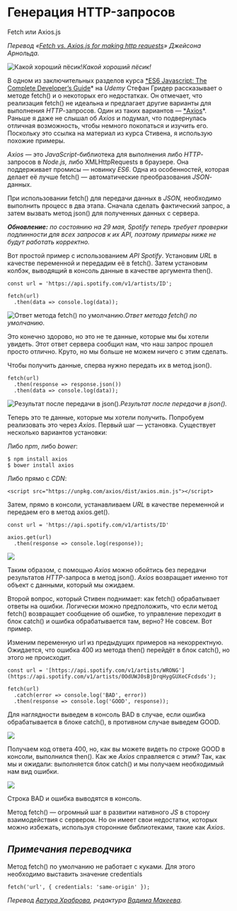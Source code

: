 
# Генерация HTTP-запросов

Fetch или Axios.js

*Перевод «[Fetch vs. Axios.js for making http requests](https://medium.com/p/2b261cdd3af5)» Джейсона Арнольда.*

![Какой хороший пёсик!](https://cdn-images-1.medium.com/max/4000/1*zCV86muS6E3yBu52J-Waew.jpeg)*Какой хороший пёсик!*

В одном из заключительных разделов курса [*ES6 Javascript: The Complete Developer’s Guide](https://www.udemy.com/javascript-es6-tutorial/learn/v4/overview)* на *Udemy* Стефан Гридер рассказывает о методе fetch() и о некоторых его недостатках. Он отмечает, что реализация fetch() не идеальна и предлагает другие варианты для выполнения *HTTP*-запросов. Один из таких вариантов — [*Axios](https://www.npmjs.com/package/axios)*. Раньше я даже не слышал об *Axios* и подумал, что подвернулась отличная возможность, чтобы немного покопаться и изучить его. Поскольку это ссылка на материал из курса Стивена, я использую похожие примеры.

*Axios* — это *JavaScript*-библиотека для выполнения либо *HTTP*-запросов в *Node.js,* либо XMLHttpRequests в браузере. Она поддерживает промисы — новинку *ES6*. Одна из особенностей, которая делает её лучше fetch() — автоматические преобразования *JSON*-данных.

При использовании fetch() для передачи данных в *JSON,* необходимо выполнить процесс в два этапа. Сначала сделать фактический запрос, а затем вызвать метод json() для полученных данных с сервера.

***Обновление:** по состоянию на 29 мая, Spotify теперь требует проверки подлинности для всех запросов к их API, поэтому примеры ниже не будут работать корректно.*

Вот простой пример c использованием *API Spotify*. Установим *URL* в качестве переменной и передадим её в fetch(). Затем установим колбэк, выводящий в консоль данные в качестве аргумента then().

    const url = 'https://api.spotify.com/v1/artists/ID';

    fetch(url)
      .then(data => console.log(data));

![Ответ метода fetch() по умолчанию.](https://cdn-images-1.medium.com/max/2000/1*MBFkZoDs-MQb6ztpjmM_ig.png)*Ответ метода fetch() по умолчанию.*

Это конечно здорово, но это не те данные, которые мы бы хотели увидеть. Этот ответ сервера сообщил нам, что наш запрос прошел просто отлично. Круто, но мы больше не можем ничего с этим сделать.

Чтобы получить данные, сперва нужно передать их в метод json().

    fetch(url)
      .then(response => response.json())
      .then(data => console.log(data));

![Результат после передачи в json().](https://cdn-images-1.medium.com/max/2000/1*9ubEzV7mNNDPs2ZLh1k3pQ.png)*Результат после передачи в json().*

Теперь это те данные, которые мы хотели получить. Попробуем реализовать это через *Axios*. Первый шаг — установка. Существует несколько вариантов установки:

Либо *npm*, либо *bower*:

    $ npm install axios
    $ bower install axios

Либо прямо с *CDN*:

    <script src="https://unpkg.com/axios/dist/axios.min.js"></script>

Затем, прямо в консоли, устанавливаем *URL* в качестве переменной и передаем его в метод axios.get().

    const url = 'https://api.spotify.com/v1/artists/ID'

    axios.get(url)
      .then(response => console.log(response));

![](https://cdn-images-1.medium.com/max/2000/1*r76qb_RUT18pcUmd-SLGBA.png)

Таким образом, с помощью *Axios* можно обойтись без передачи результатов *HTTP*-запроса в метод json(). *Axios* возвращает именно тот объект с данными, который мы ожидаем.

Второй вопрос, который Стивен поднимает: как fetch() обрабатывает ответы на ошибки. Логически можно предположить, что если метод fetch() возвращает сообщение об ошибке, то управление переходит в блок catch() и ошибка обрабатывается там, верно? Не совсем. Вот пример.

Изменим переменную url из предыдущих примеров на некорректную. Ожидается, что ошибка 400 из метода then() перейдёт в блок сatch(), но этого не происходит.

    const url = '[https://api.spotify.com/v1/artists/WRONG'](https://api.spotify.com/v1/artists/0OdUWJ0sBjDrqHygGUXeCFcdsds');

    fetch(url)
      .catch(error => console.log('BAD', error))
      .then(response => console.log('GOOD', response));

Для наглядности выведем в консоль BAD в случае, если ошибка обрабатывается в блоке catch(), в противном случае выведем GOOD.

![](https://cdn-images-1.medium.com/max/2000/1*5ZmMcEBqOE1v_evfWYmc7w.png)

Получаем код ответа 400, но, как вы можете видеть по строке GOOD в консоли, выполнился then(). Как же *Axios* справляется с этим? Так, как мы и ожидали: выполняется блок сatch() и мы получаем необходимый нам вид ошибки.

![](https://cdn-images-1.medium.com/max/2000/1*MP3q_dzXbSEsRDri40-UpQ.png)

Строка BAD и ошибка выводятся в консоль.

Метод fetch() — огромный шаг в развитии нативного *JS* в сторону взаимодействия с сервером. Но он имеет свои недостатки, которых можно избежать, используя сторонние библиотеками, такие как *Axios*.

## *Примечания переводчика*

Метод fetch() по умолчанию не работает с куками. Для этого необходимо выставить значение credentials

    fetch('url', { credentials: 'same-origin' });

*Перевод [Артура Храброва](https://medium.com/@nzvtrkk), редактура [Вадима Макеева](https://medium.com/@pepelsbey).*
